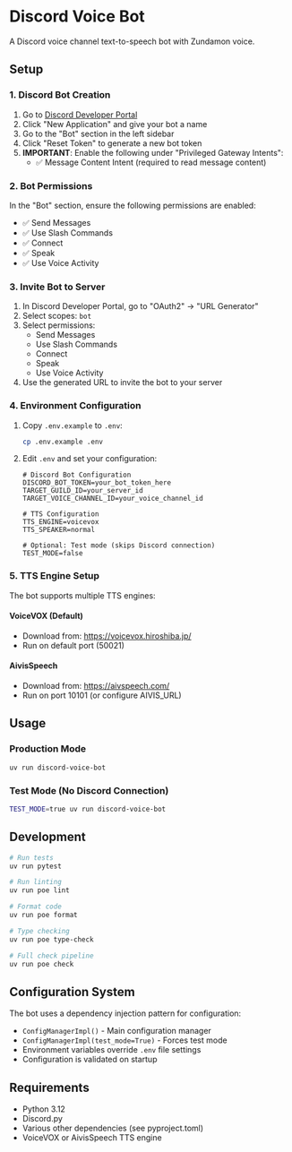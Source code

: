 # Discord Voice Bot

A Discord voice channel text-to-speech bot with Zundamon voice.

## Setup

### 1. Discord Bot Creation

1. Go to [Discord Developer Portal](https://discord.com/developers/applications)
2. Click "New Application" and give your bot a name
3. Go to the "Bot" section in the left sidebar
4. Click "Reset Token" to generate a new bot token
5. **IMPORTANT**: Enable the following under "Privileged Gateway Intents":
   - ✅ Message Content Intent (required to read message content)

### 2. Bot Permissions

In the "Bot" section, ensure the following permissions are enabled:
- ✅ Send Messages
- ✅ Use Slash Commands
- ✅ Connect
- ✅ Speak
- ✅ Use Voice Activity

### 3. Invite Bot to Server

1. In Discord Developer Portal, go to "OAuth2" → "URL Generator"
2. Select scopes: `bot`
3. Select permissions:
   - Send Messages
   - Use Slash Commands
   - Connect
   - Speak
   - Use Voice Activity
4. Use the generated URL to invite the bot to your server

### 4. Environment Configuration

1. Copy `.env.example` to `.env`:
   ```bash
   cp .env.example .env
   ```

2. Edit `.env` and set your configuration:
   ```env
   # Discord Bot Configuration
   DISCORD_BOT_TOKEN=your_bot_token_here
   TARGET_GUILD_ID=your_server_id
   TARGET_VOICE_CHANNEL_ID=your_voice_channel_id

   # TTS Configuration
   TTS_ENGINE=voicevox
   TTS_SPEAKER=normal

   # Optional: Test mode (skips Discord connection)
   TEST_MODE=false
   ```

### 5. TTS Engine Setup

The bot supports multiple TTS engines:

#### VoiceVOX (Default)
- Download from: https://voicevox.hiroshiba.jp/
- Run on default port (50021)

#### AivisSpeech
- Download from: https://aivspeech.com/
- Run on port 10101 (or configure AIVIS_URL)

## Usage

### Production Mode
```bash
uv run discord-voice-bot
```

### Test Mode (No Discord Connection)
```bash
TEST_MODE=true uv run discord-voice-bot
```

## Development

```bash
# Run tests
uv run pytest

# Run linting
uv run poe lint

# Format code
uv run poe format

# Type checking
uv run poe type-check

# Full check pipeline
uv run poe check
```

## Configuration System

The bot uses a dependency injection pattern for configuration:

- `ConfigManagerImpl()` - Main configuration manager
- `ConfigManagerImpl(test_mode=True)` - Forces test mode
- Environment variables override `.env` file settings
- Configuration is validated on startup

## Requirements

- Python 3.12
- Discord.py
- Various other dependencies (see pyproject.toml)
- VoiceVOX or AivisSpeech TTS engine
